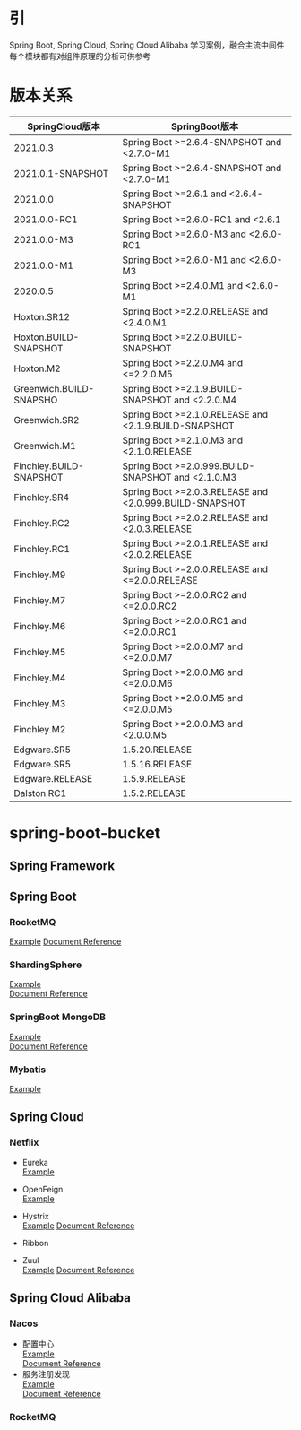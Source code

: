 # 引

Spring Boot, Spring Cloud, Spring Cloud Alibaba 学习案例，融合主流中间件  
每个模块都有对组件原理的分析可供参考

# 版本关系

| SpringCloud版本	          | SpringBoot版本                                             |
|-------------------------|----------------------------------------------------------|
| 2021.0.3                |	Spring Boot >=2.6.4-SNAPSHOT and <2.7.0-M1  |
| 2021.0.1-SNAPSHOT       | 	Spring Boot >=2.6.4-SNAPSHOT and <2.7.0-M1              |
| 2021.0.0                | 	Spring Boot >=2.6.1 and <2.6.4-SNAPSHOT                 |
| 2021.0.0-RC1            | 	Spring Boot >=2.6.0-RC1 and <2.6.1                      |
| 2021.0.0-M3             | 	Spring Boot >=2.6.0-M3 and <2.6.0-RC1                   |
| 2021.0.0-M1             | 	Spring Boot >=2.6.0-M1 and <2.6.0-M3                    |
| 2020.0.5                | 	Spring Boot >=2.4.0.M1 and <2.6.0-M1                    |
| Hoxton.SR12             | 	Spring Boot >=2.2.0.RELEASE and <2.4.0.M1               |
| Hoxton.BUILD-SNAPSHOT   | 	Spring Boot >=2.2.0.BUILD-SNAPSHOT                      |
| Hoxton.M2               | 	Spring Boot >=2.2.0.M4 and <=2.2.0.M5                   |
| Greenwich.BUILD-SNAPSHO | 	Spring Boot >=2.1.9.BUILD-SNAPSHOT and <2.2.0.M4        |
| Greenwich.SR2           | 	Spring Boot >=2.1.0.RELEASE and <2.1.9.BUILD-SNAPSHOT   |
| Greenwich.M1	           | Spring Boot >=2.1.0.M3 and <2.1.0.RELEASE                |
| Finchley.BUILD-SNAPSHOT | 	Spring Boot >=2.0.999.BUILD-SNAPSHOT and <2.1.0.M3      |
| Finchley.SR4            | 	Spring Boot >=2.0.3.RELEASE and <2.0.999.BUILD-SNAPSHOT |
| Finchley.RC2            | 	Spring Boot >=2.0.2.RELEASE and <2.0.3.RELEASE          |
| Finchley.RC1	           | Spring Boot >=2.0.1.RELEASE and <2.0.2.RELEASE           |
| Finchley.M9             | 	Spring Boot >=2.0.0.RELEASE and <=2.0.0.RELEASE         |
| Finchley.M7             | 	Spring Boot >=2.0.0.RC2 and <=2.0.0.RC2                 |
| Finchley.M6	            | Spring Boot >=2.0.0.RC1 and <=2.0.0.RC1                  |
| Finchley.M5             | 	Spring Boot >=2.0.0.M7 and <=2.0.0.M7                   |
| Finchley.M4             | 	Spring Boot >=2.0.0.M6 and <=2.0.0.M6                   |
| Finchley.M3             | 	Spring Boot >=2.0.0.M5 and <=2.0.0.M5                   |
| Finchley.M2	            | Spring Boot >=2.0.0.M3 and <2.0.0.M5                     |
| Edgware.SR5             | 	1.5.20.RELEASE                                          |
| Edgware.SR5             | 	1.5.16.RELEASE                                          |
| Edgware.RELEASE         | 	1.5.9.RELEASE                                           |
| Dalston.RC1	            | 1.5.2.RELEASE                                            |

# spring-boot-bucket

## Spring Framework



## Spring Boot
### RocketMQ
[Example](study-spring-boot/spring-boot-rocketmq)
[Document Reference](study-spring-boot/spring-boot-rocketmq/README.md)

### ShardingSphere
[Example](study-spring-boot/spring-boot-shard-jdbc)  
[Document Reference](study-spring-boot/spring-boot-shard-jdbc/README.md)  

### SpringBoot MongoDB
[Example](study-spring-boot/spring-boot-data/spring-data-mongodb)    
[Document Reference](study-spring-boot/spring-boot-data/spring-data-mongodb/README.md)  
### Mybatis
[Example](study-spring-boot/spring-boot-data/spring-boot-mybatis)

## Spring Cloud
### Netflix
* Eureka  
[Example](study-spring-cloud/spring-cloud-netflix/spring-cloud-netflix-eureka)
* OpenFeign  
[Example](study-spring-cloud/spring-cloud-netflix/spring-cloud-netflix-openfeign)
* Hystrix  
[Example](study-spring-cloud/spring-cloud-netflix/spring-cloud-netflix-hystrix)
[Document Reference](study-spring-cloud/spring-cloud-netflix/spring-cloud-netflix-hystrix/README.md)
* Ribbon

* Zuul  
[Example](study-spring-cloud/spring-cloud-netflix/spring-cloud-netflix-zuul)
[Document Reference](study-spring-cloud/spring-cloud-netflix/spring-cloud-netflix-zuul/README.md)

## Spring Cloud Alibaba
### Nacos  
* 配置中心  
[Example](spring-cloud-alibaba/spring-cloud-nacos/nacos-config)  
[Document Reference](spring-cloud-alibaba/spring-cloud-nacos/nacos-config/README.md)  
* 服务注册发现   
[Example](spring-cloud-alibaba/spring-cloud-nacos/nacos-registry)  
[Document Reference](spring-cloud-alibaba/spring-cloud-nacos/nacos-registry/README.md)  
### RocketMQ